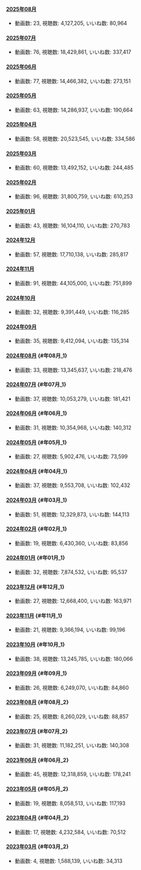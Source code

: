 #### [2025年08月](videos/202508 "wikilink")

-   動画数: 23, 視聴数: 4,127,205, いいね数: 80,964

#### [2025年07月](videos/202507 "wikilink")

-   動画数: 76, 視聴数: 18,429,861, いいね数: 337,417

#### [2025年06月](videos/202506 "wikilink")

-   動画数: 77, 視聴数: 14,466,382, いいね数: 273,151

#### [2025年05月](videos/202505 "wikilink")

-   動画数: 63, 視聴数: 14,286,937, いいね数: 190,664

#### [2025年04月](videos/202504 "wikilink")

-   動画数: 58, 視聴数: 20,523,545, いいね数: 334,586

#### [2025年03月](videos/202503 "wikilink")

-   動画数: 60, 視聴数: 13,492,152, いいね数: 244,485

#### [2025年02月](videos/202502 "wikilink")

-   動画数: 96, 視聴数: 31,800,759, いいね数: 610,253

#### [2025年01月](videos/202501 "wikilink")

-   動画数: 43, 視聴数: 16,104,110, いいね数: 270,783

#### [2024年12月](videos/202412 "wikilink")

-   動画数: 57, 視聴数: 17,710,138, いいね数: 285,817

#### [2024年11月](videos/202411 "wikilink")

-   動画数: 91, 視聴数: 44,105,000, いいね数: 751,899

#### [2024年10月](videos/202410 "wikilink")

-   動画数: 32, 視聴数: 9,391,449, いいね数: 116,285

#### [2024年09月](videos/202409 "wikilink")

-   動画数: 35, 視聴数: 9,412,094, いいね数: 135,314

#### [2024年08月](videos/202408 "wikilink") {#年08月_1}

-   動画数: 33, 視聴数: 13,345,637, いいね数: 218,476

#### [2024年07月](videos/202407 "wikilink") {#年07月_1}

-   動画数: 37, 視聴数: 10,053,279, いいね数: 181,421

#### [2024年06月](videos/202406 "wikilink") {#年06月_1}

-   動画数: 31, 視聴数: 10,354,968, いいね数: 140,312

#### [2024年05月](videos/202405 "wikilink") {#年05月_1}

-   動画数: 27, 視聴数: 5,902,476, いいね数: 73,599

#### [2024年04月](videos/202404 "wikilink") {#年04月_1}

-   動画数: 37, 視聴数: 9,553,708, いいね数: 102,432

#### [2024年03月](videos/202403 "wikilink") {#年03月_1}

-   動画数: 51, 視聴数: 12,329,873, いいね数: 144,113

#### [2024年02月](videos/202402 "wikilink") {#年02月_1}

-   動画数: 19, 視聴数: 6,430,360, いいね数: 83,856

#### [2024年01月](videos/202401 "wikilink") {#年01月_1}

-   動画数: 32, 視聴数: 7,874,532, いいね数: 95,537

#### [2023年12月](videos/202312 "wikilink") {#年12月_1}

-   動画数: 27, 視聴数: 12,668,400, いいね数: 163,971

#### [2023年11月](videos/202311 "wikilink") {#年11月_1}

-   動画数: 21, 視聴数: 9,366,194, いいね数: 99,196

#### [2023年10月](videos/202310 "wikilink") {#年10月_1}

-   動画数: 38, 視聴数: 13,245,785, いいね数: 180,066

#### [2023年09月](videos/202309 "wikilink") {#年09月_1}

-   動画数: 26, 視聴数: 6,249,070, いいね数: 84,860

#### [2023年08月](videos/202308 "wikilink") {#年08月_2}

-   動画数: 25, 視聴数: 8,260,029, いいね数: 88,857

#### [2023年07月](videos/202307 "wikilink") {#年07月_2}

-   動画数: 31, 視聴数: 11,182,251, いいね数: 140,308

#### [2023年06月](videos/202306 "wikilink") {#年06月_2}

-   動画数: 45, 視聴数: 12,318,859, いいね数: 178,241

#### [2023年05月](videos/202305 "wikilink") {#年05月_2}

-   動画数: 19, 視聴数: 8,058,513, いいね数: 117,193

#### [2023年04月](videos/202304 "wikilink") {#年04月_2}

-   動画数: 17, 視聴数: 4,232,584, いいね数: 70,512

#### [2023年03月](videos/202303 "wikilink") {#年03月_2}

-   動画数: 4, 視聴数: 1,588,139, いいね数: 34,313

